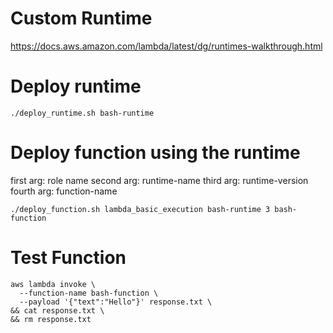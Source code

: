 # Custom Runtime
https://docs.aws.amazon.com/lambda/latest/dg/runtimes-walkthrough.html


# Deploy runtime

```
./deploy_runtime.sh bash-runtime
```

# Deploy function using the runtime
first arg: role name
second arg: runtime-name
third arg: runtime-version
fourth arg: function-name
```
./deploy_function.sh lambda_basic_execution bash-runtime 3 bash-function
```

# Test Function

```
aws lambda invoke \
  --function-name bash-function \
  --payload '{"text":"Hello"}' response.txt \
&& cat response.txt \
&& rm response.txt
```